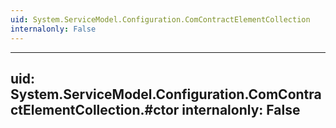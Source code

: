 ```yaml
---
uid: System.ServiceModel.Configuration.ComContractElementCollection
internalonly: False
---
```


---
uid: System.ServiceModel.Configuration.ComContractElementCollection.#ctor
internalonly: False
---

